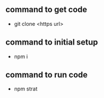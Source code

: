 ## command to get code
- git clone \<https url\>

## command to initial setup
- npm i

## command to run code
- npm strat
